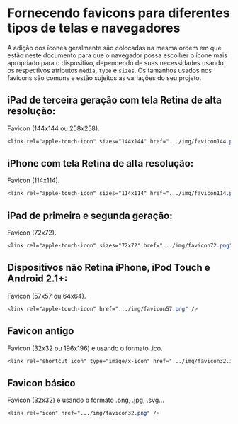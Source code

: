 # Fornecendo favicons para diferentes tipos de telas e navegadores
A adição dos ícones geralmente são colocadas na mesma ordem em que estão neste documento
para que o navegador possa escolher o ícone mais apropriado para o dispositivo, dependendo
de suas necessidades usando os respectivos atributos `media`, `type` e `sizes`. Os tamanhos
usados nos favicons são comuns e estão sujeitos as variações do seu projeto.

## iPad de terceira geração com tela Retina de alta resolução:
Favicon (144x144 ou 258x258).
```css
<link rel="apple-touch-icon" sizes="144x144" href=".../img/favicon144.png" />
```
## iPhone com tela Retina de alta resolução:
Favicon (114x114).
```css
<link rel="apple-touch-icon" sizes="114x114" href=".../img/favicon114.png" />
```
## iPad de primeira e segunda geração:
Favicon (72x72).
```css
<link rel="apple-touch-icon" sizes="72x72" href=".../img/favicon72.png" />
```
## Dispositivos não Retina iPhone, iPod Touch e Android 2.1+:
Favicon (57x57 ou 64x64).
```css
<link rel="apple-touch-icon" href=".../img/favicon57.png" />
```
## Favicon antigo
Favicon (32x32 ou 196x196) e usando o formato .ico.
```css
<link rel="shortcut icon" type="image/x-icon" href=".../img/favicon32.ico" />
```
## Favicon básico
Favicon (32x32) e usando o formato .png, .jpg, .svg...
```css
<link rel="icon" href=".../img/favicon32.png" />
```

